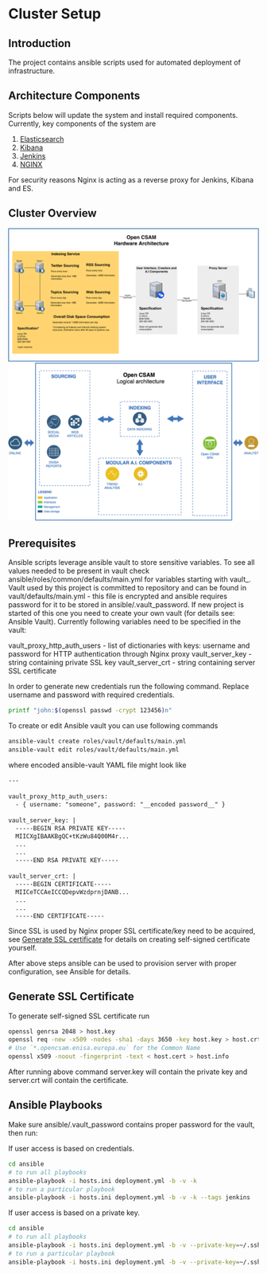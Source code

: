 # Cluster Setup

## Introduction

The project contains ansible scripts used for automated deployment of infrastructure.

## Architecture Components

Scripts below will update the system and install required components. Currently, key components of the system are

1. [Elasticsearch](https://www.elastic.co/products/elasticsearch)
1. [Kibana](https://www.elastic.co/products/kibana)
1. [Jenkins](https://jenkins.io/)
1. [NGINX](https://www.nginx.com/)

For security reasons Nginx is acting as a reverse proxy for Jenkins, Kibana and ES.

## Cluster Overview

![Cluster Overview](./10-CLUSTER-OVERVIEW.png)
![Logical View](./Enisa%20Logical%20Architecture%20-%20prototype.png)


## Prerequisites

Ansible scripts leverage ansible vault to store sensitive variables. To see all values needed to be present in vault check ansible/roles/common/defaults/main.yml for variables starting with vault_. Vault used by this project is committed to repository and can be found in vault/defaults/main.yml - this file is encrypted and ansible requires password for it to be stored in ansible/.vault_password. If new project is started of this one you need to create your own vault (for details see: Ansible Vault). Currently following variables need to be specified in the vault:

vault_proxy_http_auth_users - list of dictionaries with keys: username and password for HTTP authentication through Nginx proxy
vault_server_key - string containing private SSL key
vault_server_crt - string containing server SSL certificate

In order to generate new credentials run the following command. Replace username and password with required credentials.

```sh
printf "john:$(openssl passwd -crypt 123456)n"
```

To create or edit Ansible vault you can use following commands

```sh
ansible-vault create roles/vault/defaults/main.yml
ansible-vault edit roles/vault/defaults/main.yml
```

where encoded ansible-vault YAML file might look like

```text
---

vault_proxy_http_auth_users:
  - { username: "someone", password: "__encoded password__" }

vault_server_key: |
  -----BEGIN RSA PRIVATE KEY-----
  MIICXgIBAAKBgQC+tKzWu84Q00M4r...
  ...
  ...
  -----END RSA PRIVATE KEY-----

vault_server_crt: |
  -----BEGIN CERTIFICATE-----
  MIICeTCCAeICCQDepvWzdprnjDANB...
  ...
  ...
  -----END CERTIFICATE-----
```

Since SSL is used by Nginx proper SSL certificate/key need to be acquired, see [Generate SSL certificate](#generate-ssl-certificate) for details on creating self-signed certificate yourself.

After above steps ansible can be used to provision server with proper configuration, see Ansible for details.

## Generate SSL Certificate

To generate self-signed SSL certificate run

```sh
openssl genrsa 2048 > host.key
openssl req -new -x509 -nodes -sha1 -days 3650 -key host.key > host.crt
# Use `*.opencsam.enisa.europa.eu` for the Common Name
openssl x509 -noout -fingerprint -text < host.cert > host.info
```

After running above command server.key will contain the private key and server.crt will contain the certificate.

## Ansible Playbooks

Make sure ansible/.vault_password contains proper password for the vault, then run:

If user access is based on credentials.

```sh
cd ansible
# to run all playbooks
ansible-playbook -i hosts.ini deployment.yml -b -v -k
# to run a particular playbook
ansible-playbook -i hosts.ini deployment.yml -b -v -k --tags jenkins
```

If user access is based on a private key.

```sh
cd ansible
# to run all playbooks
ansible-playbook -i hosts.ini deployment.yml -b -v --private-key=~/.ssh/opencsam_rsa
# to run a particular playbook
ansible-playbook -i hosts.ini deployment.yml -b -v --private-key=~/.ssh/opencsam_rsa --tags jenkins
```

